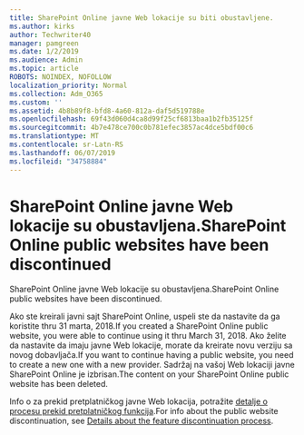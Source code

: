 ```yaml
---
title: SharePoint Online javne Web lokacije su biti obustavljene.
ms.author: kirks
author: Techwriter40
manager: pamgreen
ms.date: 1/2/2019
ms.audience: Admin
ms.topic: article
ROBOTS: NOINDEX, NOFOLLOW
localization_priority: Normal
ms.collection: Adm_O365
ms.custom: ''
ms.assetid: 4b8b89f8-bfd8-4a60-812a-daf5d519788e
ms.openlocfilehash: 69f43d060d4ca8d99f25cf6813baa1b2fb35125f
ms.sourcegitcommit: 4b7e478ce700c0b781efec3857ac4dce5bdf00c6
ms.translationtype: MT
ms.contentlocale: sr-Latn-RS
ms.lasthandoff: 06/07/2019
ms.locfileid: "34758884"
---
```

# <a name="sharepoint-online-public-websites-have-been-discontinued"></a><span data-ttu-id="d9ff5-102">SharePoint Online javne Web lokacije su obustavljena.</span><span class="sxs-lookup"><span data-stu-id="d9ff5-102">SharePoint Online public websites have been discontinued</span></span>

<span data-ttu-id="d9ff5-103">SharePoint Online javne Web lokacije su obustavljena.</span><span class="sxs-lookup"><span data-stu-id="d9ff5-103">SharePoint Online public websites have been discontinued.</span></span>

<span data-ttu-id="d9ff5-104">Ako ste kreirali javni sajt SharePoint Online, uspeli ste da nastavite da ga koristite thru 31 marta, 2018.</span><span class="sxs-lookup"><span data-stu-id="d9ff5-104">If you created a SharePoint Online public website, you were able to continue using it thru March 31, 2018.</span></span> <span data-ttu-id="d9ff5-105">Ako želite da nastavite da imaju javne Web lokacije, morate da kreirate novu verziju sa novog dobavljača.</span><span class="sxs-lookup"><span data-stu-id="d9ff5-105">If you want to continue having a public website, you need to create a new one with a new provider.</span></span> <span data-ttu-id="d9ff5-106">Sadržaj na vašoj Web lokaciji javne SharePoint Online je izbrisan.</span><span class="sxs-lookup"><span data-stu-id="d9ff5-106">The content on your SharePoint Online public website has been deleted.</span></span>

<span data-ttu-id="d9ff5-107">Info o za prekid pretplatničkog javne Web lokacija, potražite [detalje o procesu prekid pretplatničkog funkcija](https://go.microsoft.com/fwlink/?linkid=866980).</span><span class="sxs-lookup"><span data-stu-id="d9ff5-107">For info about the public website discontinuation, see [Details about the feature discontinuation process](https://go.microsoft.com/fwlink/?linkid=866980).</span></span>
